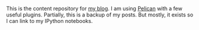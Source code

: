 This is the content repository for [my blog](http://blog.johnbnelson.com). I am using [Pelican](http://blog.getpelican.com/) with a few useful plugins. Partially, this is a backup of my posts. But mostly, it exists so I can link to my IPython notebooks. 